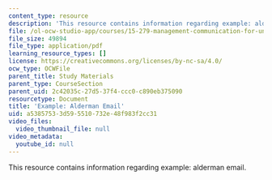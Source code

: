 ```yaml
---
content_type: resource
description: 'This resource contains information regarding example: alderman email.'
file: /ol-ocw-studio-app/courses/15-279-management-communication-for-undergraduates-fall-2012/a53857533d595510732e48f983f2cc31_MIT15_279F12_aldermanEml.pdf
file_size: 49894
file_type: application/pdf
learning_resource_types: []
license: https://creativecommons.org/licenses/by-nc-sa/4.0/
ocw_type: OCWFile
parent_title: Study Materials
parent_type: CourseSection
parent_uid: 2c42035c-27d5-37f4-ccc0-c890eb375090
resourcetype: Document
title: 'Example: Alderman Email'
uid: a5385753-3d59-5510-732e-48f983f2cc31
video_files:
  video_thumbnail_file: null
video_metadata:
  youtube_id: null
---
```

This resource contains information regarding example: alderman email.